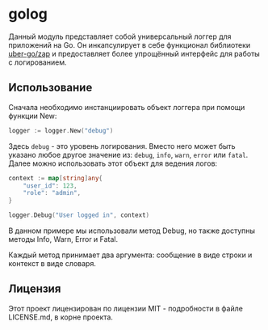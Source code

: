 # golog

Данный модуль представляет собой универсальный логгер для приложений на Go. Он инкапсулирует в себе функционал библиотеки [uber-go/zap](https://github.com/uber-go/zap) и предоставляет более упрощённый интерфейс для работы с логированием.

## Использование
Сначала необходимо инстанциировать объект логгера при помощи функции New:

```go
logger := logger.New("debug")
```

Здесь `debug` - это уровень логирования. Вместо него может быть указано любое другое значение из: `debug`, `info`, `warn`, `error` или `fatal`.
Далее можно использовать этот объект для ведения логов:

```go
context := map[string]any{
    "user_id": 123,
    "role": "admin",
}

logger.Debug("User logged in", context)
```

В данном примере мы использовали метод Debug, но также доступны методы Info, Warn, Error и Fatal.

Каждый метод принимает два аргумента: сообщение в виде строки и контекст в виде словаря.

## Лицензия
Этот проект лицензирован по лицензии MIT - подробности в файле LICENSE.md, в корне проекта.